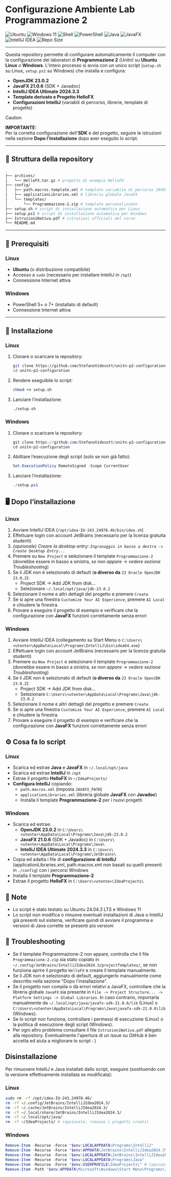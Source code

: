 # Configurazione Ambiente Lab Programmazione 2

![Ubuntu](https://img.shields.io/badge/Ubuntu-24.04-orange?logo=ubuntu)
![Windows 11](https://img.shields.io/badge/Windows-11-blue?logo=windows11)
![Shell](https://img.shields.io/badge/Shell-Bash-yellow?logo=gnu-bash)
![PowerShell](https://img.shields.io/badge/PowerShell-7+-blue?logo=powershell)
![Java](https://img.shields.io/badge/Java-23.0.2-blue?logo=java)
![JavaFX](https://img.shields.io/badge/JavaFX-21.0.6-green?logo=javafx)
![IntelliJ IDEA](https://img.shields.io/badge/IntelliJ%20IDEA-2024.3.3-purple?logo=intellijidea)
![Repo Size](https://img.shields.io/github/repo-size/StefanoVidesott/unitn-p2-configuration?color=blue)


---

Questa repository permette di configurare automaticamente il computer con la configurazione dei laboratori di **Programmazione 2** (Unitn) su **Ubuntu Linux** o **Windows**.
L’intero processo si avvia con un unico script (`setup.sh` su Linux, `setup.ps1` su Windows) che installa e configura:

- **OpenJDK 23.0.2**
- **JavaFX 21.0.6** (SDK + Javadoc)
- **IntelliJ IDEA Ultimate 2024.3.3**
- **Template derivato e Progetto HelloFX**
- **Configurazioni IntelliJ** (variabili di percorso, librerie, template di progetto)

> [!Caution]
> **IMPORTANTE:** <br>
> Per la corretta configurazione dell'**SDK** e del progetto, seguire le istruzioni nella sezione **Dopo l'installazione** dopo aver eseguito lo script.


---

## 📂 Struttura della repository
```bash
.
├── archives/
│   └── HelloFX.tar.gz # progetto di esempio HelloFX
├── config/
│   ├── path.macros.template.xml # template variabile di percorso JAVAFX_PATH
│   ├── applicationLibraries.xml # libreria globale JavaFX
│   └── templates/
│       └── Programmazione-2.zip # template personalizzato
├── setup.sh # script di installazione automatica per Linux
├── setup.ps1 # script di installazione automatica per Windows
├── IstruzioniNativa.pdf # istruzioni ufficiali del corso
└── README.md
```
---

## 🔧 Prerequisiti

### Linux
- **Ubuntu** (o distribuzione compatibile)
- Accesso a `sudo` (necessario per installare IntelliJ in `/opt`)
- Connessione Internet attiva

### Windows
- PowerShell 5+ o 7+ (installato di default)
- Connessione Internet attiva

---

## 🚀 Installazione

### Linux
1. Clonare o scaricare la repository:
   ```bash
   git clone https://github.com/StefanoVidesott/unitn-p2-configuration.git
   cd unitn-p2-configuration
   ```
2. Rendere eseguibile lo script:
   ```bash
   chmod +x setup.sh
   ```
3. Lanciare l’installazione:
   ```bash
   ./setup.sh
   ```
### Windows
1. Clonare o scaricare la repository:
   ```powershell
   git clone https://github.com/StefanoVidesott/unitn-p2-configuration.git
   cd unitn-p2-configuration
   ```
2. Abilitare l’esecuzione degli script (solo se non già fatto):
   ```powershell
   Set-ExecutionPolicy RemoteSigned -Scope CurrentUser
   ```
3. Lanciare l’installazione:
   ```powershell
   ./setup.ps1
   ```

## 🖥️ Dopo l’installazione
### Linux
1. Avviare IntelliJ IDEA (`/opt/idea-IU-243.24978.46/bin/idea.sh`)
2. Effettuare login con account JetBrains (necessario per la licenza gratuita studenti)
3. *(opzionale) Creare la desktop entry: `Ingranaggio in basso a destra -> Create Desktop Entry...`*
4. Premere su `New Project` e selezionare il template `Programmazione-2` (dovrebbe essere in basso a sinistra, *se non appare -> vedere sezione Troubleshooting*)
5. Se il JDK non è selezionato di default (**o diverso da** `23 Oracle OpenJDK 23.0.2`):
    - Project SDK → Add JDK from disk...
    - Selezionare `~/.local/opt/java/jdk-23.0.2`
6. Selezionare il nome e altri dettagli del progetto e premere `Create`
7. Se si apre una finestra `Customize Your AI Experience`, premere `AI Local` e chiudere la finestra.
8. Provare a eseguire il progetto di esempio e verificare che la configurazione con **JavaFX** funzioni correttamente senza errori

### Windows
1. Avviare IntelliJ IDEA (collegamento su Start Menu o `C:\Users\<utente>\AppData\Local\Programs\IntelliJ\bin\idea64.exe`)
2. Effettuare login con account JetBrains (necessario per la licenza gratuita studenti)
3. Premere su `New Project` e selezionare il template `Programmazione-2` (dovrebbe essere in basso a sinistra, *se non appare -> vedere sezione Troubleshooting*)
4. Se il JDK non è selezionato di default (**o diverso da** `23 Oracle OpenJDK 23.0.2`):
    - Project SDK → Add JDK from disk...
    - Selezionare `C:\Users\<utente>\AppData\Local\Programs\Java\jdk-23.0.2`
5. Selezionare il nome e altri dettagli del progetto e premere `Create`
6. Se si apre una finestra `Customize Your AI Experience`, premere `AI Local` e chiudere la finestra.
7. Provare a eseguire il progetto di esempio e verificare che la configurazione con **JavaFX** funzioni correttamente senza errori

## ⚙️ Cosa fa lo script
### Linux
- Scarica ed estrae **Java** e **JavaFX** in `~/.local/opt/java`
- Scarica ed estrae **IntelliJ** in `/opt`
- Estrae il progetto **HelloFX** in `~/IdeaProjects/`
- **Configura IntelliJ** copiando:
    - `path.macros.xml` (imposta `JAVAFX_PATH`)
    - `applicationLibraries.xml` (libreria globale **JavaFX** con **Javadoc**)
    - Installa il template **Programmazione-2** per i nuovi progetti

### Windows
- Scarica ed estrae:
    - **OpenJDK 23.0.2** in `C:\Users\<utente>\AppData\Local\Programs\Java\jdk-23.0.2`
    - **JavaFX 21.0.6** (SDK + Javadoc) in `C:\Users\<utente>\AppData\Local\Programs\Java\`
    - **IntelliJ IDEA Ultimate 2024.3.3** in `C:\Users\<utente>\AppData\Local\Programs\JetBrains\`
- Copia ed adatta i file di **configurazione di IntelliJ** (applicationLibraries.xml, path.macros.xml non basati su quelli presenti in `./config`) con i percorsi Windows
- Installa il template **Programmazione-2**
- Estrae il progetto **HelloFX** in `C:\Users\<utente>\IdeaProjects\`

## 🔎 Note
- Lo script è stato testato su Ubuntu 24.04.3 LTS e Windows 11
- Lo script non modifica o rimuove eventuali installazioni di Java o IntelliJ già presenti sul sistema, verificare quindi di avviare il programma e versioni di Java corrette se presenti più versioni

## 🔧 Troubleshooting

- Se il template Programmazione-2 non appare, controlla che il file `Programmazione-2.zip` sia stato copiato in `~/.config/JetBrains/IntelliJIdea2024.3/projectTemplates/`, se non funziona aprire il progetto `HelloFX` e creare il template manualmente.
- Se il JDK non è selezionato di default, aggiungerlo manualmente come descritto nella sezione "Dopo l'installazione".
- Se il progetto non compila o dà errori relativi a JavaFX, controllare che la libreria globale `JavaFX` sia presente in `File -> Project Structure... -> Platform Settings -> Global Libraries`. In caso contrario, importarla manualmente da `~/.local/opt/java/javafx-sdk-21.0.6/lib` (Linux) o `C:\Users\<utente>\AppData\Local\Programs\Java\javafx-sdk-21.0.6\lib` (Windows).
- Se lo script non funziona, controllare i permessi di esecuzione (Linux) o la politica di esecuzione degli script (Windows).
- Per ogni altro problema consultare il file `IstruzioniNativa.pdf` allegato alla repository. Eventualmente l'apertura di un issue su GitHub è ben accetta ed aiuta a migliorare lo script : )

## Disinstallazione
Per rimuovere IntelliJ e Java installati dallo script, eseguire (sostituendo con la versione effettivamente installata se modificata):
### Linux
```bash
sudo rm -rf /opt/idea-IU-243.24978.46/
rm -rf ~/.config/JetBrains/IntelliJIdea2024.3/
rm -rf ~/.cache/JetBrains/IntelliJIdea2024.3/
rm -rf ~/.local/share/JetBrains/IntelliJIdea2024.3/
rm -rf ~/.local/opt/java/
rm -rf ~/IdeaProjects/ # (opzionale, rimuove i progetti creati)
```
### Windows
```powershell
Remove-Item -Recurse -Force "$env:LOCALAPPDATA\Programs\IntelliJ"
Remove-Item -Recurse -Force "$env:APPDATA\JetBrains\IntelliJIdea2024.3\"
Remove-Item -Recurse -Force "$env:LOCALAPPDATA\JetBrains\IntelliJIdea2024.3\"
Remove-Item -Recurse -Force "$env:LOCALAPPDATA\Programs\Java"
Remove-Item -Recurse -Force "$env:USERPROFILE\IdeaProjects\" # (opzionale, rimuove i progetti creati)
Remove-Item -Path "$env:APPDATA\Microsoft\Windows\Start Menu\Programs\IntelliJ IDEA.lnk" # rimuove il collegamento a Start Menu
```
